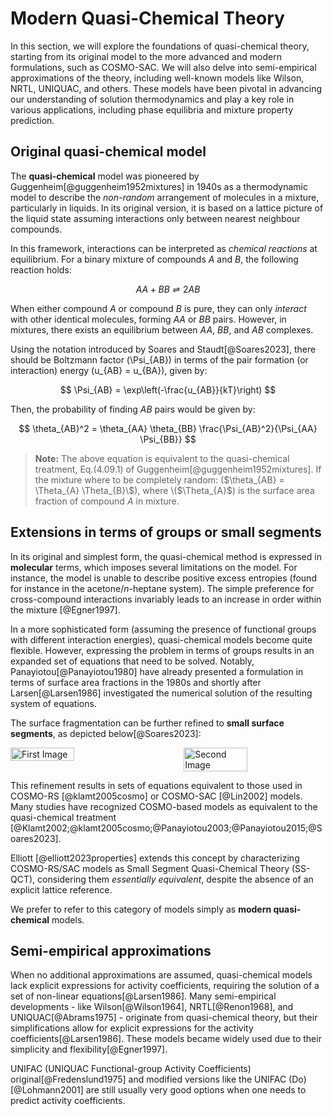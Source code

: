 # Modern Quasi-Chemical Theory

In this section, we will explore the foundations of quasi-chemical theory, starting from its original model to the more advanced and modern formulations, such as COSMO-SAC. We will also delve into semi-empirical approximations of the theory, including well-known models like Wilson, NRTL, UNIQUAC, and others. These models have been pivotal in advancing our understanding of solution thermodynamics and play a key role in various applications, including phase equilibria and mixture property prediction.


## Original quasi-chemical model
The **quasi-chemical** model was pioneered by Guggenheim[@guggenheim1952mixtures] in 1940s as a thermodynamic
model to describe the *non-random* arrangement of molecules in a mixture, particularly in liquids.
In its original version, it is based on a lattice picture of the liquid state assuming interactions only between nearest neighbour compounds.

In this framework, interactions can be interpreted as *chemical reactions* at equilibrium. For a binary mixture of compounds *A* and *B*, the following reaction holds:

$$ AA + BB \rightleftharpoons 2 AB $$

When either compound *A* or compound *B* is pure, they can only *interact* with other identical molecules, forming *AA* or *BB* pairs. However, in mixtures, there exists an equilibrium between *AA*, *BB*, and *AB* complexes.

Using the notation introduced by Soares and Staudt[@Soares2023], there should be Boltzmann factor \(\Psi_{AB}\) in terms of the pair formation (or interaction) energy \(u_{AB} = u_{BA}\), given by:

$$
\Psi_{AB} = \exp\left(-\frac{u_{AB}}{kT}\right)    
$$

Then, the probability of finding *AB* pairs would be given by:

$$
    \theta_{AB}^2 = \theta_{AA} \theta_{BB} \frac{\Psi_{AB}^2}{\Psi_{AA} \Psi_{BB}}
$$

> **Note:** The above equation is equivalent to the quasi-chemical treatment, Eq.(4.09.1) of Guggenheim[@guggenheim1952mixtures]. If the mixture where to be completely random: \($\theta_{AB} = \Theta_{A} \Theta_{B}\$), where \($\Theta_{A}$\) is the surface area fraction of compound *A* in mixture.

## Extensions in terms of groups or small segments

In its original and simplest form, the quasi-chemical method is expressed in **molecular** terms, which imposes several limitations on the model.
For instance, the model is unable to describe positive excess entropies (found for instance in the acetone/*n*-heptane system).
The simple preference for cross-compound interactions invariably leads to an increase in order within the mixture [@Egner1997].

In a more sophisticated form (assuming the presence of functional groups with different interaction energies), quasi-chemical models become quite flexible.
However, expressing the problem in terms of groups results in an expanded set of equations that need to be solved.
Notably, Panayiotou[@Panayiotou1980] have already presented a formulation in terms of surface area fractions in the 1980s and shortly after Larsen[@Larsen1986] investigated the numerical solution of the resulting system of equations.

The surface fragmentation can be further refined to **small surface segments**, as depicted below[@Soares2023]:

<div style="display: flex; justify-content: space-between;">
  <img src="../img/cosmo-surface.png" alt="First Image" style="width: 45%;"/>
  <img src="../img/cosmo-surface-segments.png" alt="Second Image" style="width: 45%;"/>
</div>

This refinement results in sets of equations equivalent to those used in COSMO-RS [@klamt2005cosmo] or COSMO-SAC [@Lin2002] models. Many studies have recognized COSMO-based models as equivalent to the quasi-chemical treatment [@Klamt2002;@klamt2005cosmo;@Panayiotou2003;@Panayiotou2015;@Soares2023]. 

Elliott [@elliott2023properties] extends this concept by characterizing COSMO-RS/SAC models as Small Segment Quasi-Chemical Theory (SS-QCT), considering them *essentially equivalent*, despite the absence of an explicit lattice reference. 

We prefer to refer to this category of models simply as **modern quasi-chemical** models.

## Semi-empirical approximations

When no additional approximations are assumed, quasi-chemical models lack explicit expressions for activity coefficients, requiring the solution of a set of non-linear equations[@Larsen1986].
Many semi-empirical developments - like Wilson[@Wilson1964], NRTL[@Renon1968], and UNIQUAC[@Abrams1975] - originate from quasi-chemical theory, but their simplifications allow for explicit expressions for the activity coefficients[@Larsen1986].
These models became widely used due to their simplicity and flexibility[@Egner1997].

UNIFAC (UNIQUAC Functional-group Activity Coefficients) original[@Fredenslund1975]
and modified versions like the UNIFAC&nbsp;(Do)[@Lohmann2001]
are still usually very good options when one needs to predict activity coefficients.

